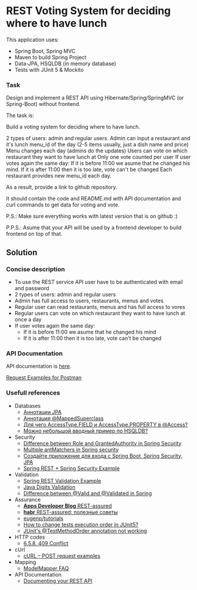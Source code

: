# REST Voting System for deciding where to have lunch

This application uses:
* Spring Boot, Spring MVC
* Maven to build Spring Project
* Data-JPA, HSQLDB (in memory database)
* Tests with JUnit 5 & Mockito

### Task
Design and implement a REST API using Hibernate/Spring/SpringMVC (or Spring-Boot) without frontend.

The task is:

Build a voting system for deciding where to have lunch.

2 types of users: admin and regular users.
Admin can input a restaurant and it's lunch menu_id of the day (2-5 items usually, just a dish name and price)
Menu changes each day (admins do the updates)
Users can vote on which restaurant they want to have lunch at
Only one vote counted per user
If user votes again the same day:
If it is before 11:00 we asume that he changed his mind.
If it is after 11:00 then it is too late, vote can't be changed
Each restaurant provides new menu_id each day.

As a result, provide a link to github repository.

It should contain the code and README.md with API documentation and curl commands to get data for voting and vote.

P.S.: Make sure everything works with latest version that is on github :)

P.P.S.: Asume that your API will be used by a frontend developer to build frontend on top of that.

## Solution

### Concise description
* To use the REST service API user have to be authenticated with email and password
* 2 types of users: admin and regular users
* Admin has full access to users, restaurants, menus and votes
* Regular user can read restaurants, menus and has full access to vores
* Regular users can vote on which restaurant they want to have lunch at once a day
* If user votes again the same day: 
  * If it is before 11:00 we asume that he changed his mind
  * If it is after 11:00 then it is too late, vote can't be changed
  
### API Documentation

API documentation is [here](Doc/api.md).
  
[Request Examples for Postman](Doc/rest-voting-app.postman_collection.json)


### Usefull references
* Databases
  * <a href="http://deskbook.info/hibernate/annotations/2-annotation-jpa.html">Аннотации JPA</a>
  * <a href="http://deskbook.info/hibernate/inheritance/11-jpa-mappedsuperclass.html">Аннотация @MappedSuperclass</a>
  * <a href="https://ru.stackoverflow.com/questions/874276/%D0%94%D0%BB%D1%8F-%D1%87%D0%B5%D0%B3%D0%BE-accesstype-field-%D0%B8-accesstype-property-%D0%B2-access">Для чего AccessType.FIELD и AccessType.PROPERTY в @Access?</a>
  * <a href="https://javatalks.ru/topics/14436">Можно небольшой вводный пример по HSQLDB?</a>  
* Security
  * <a href="https://stackoverflow.com/questions/19525380/difference-between-role-and-grantedauthority-in-spring-security">Difference between Role and GrantedAuthority in Spring Security</a>
  * <a href="https://stackoverflow.com/questions/30819337/multiple-antmatchers-in-spring-security">Multiple antMatchers in Spring security</a>
  * <a href="https://o7planning.org/ru/11705/create-a-login-application-with-spring-boot-spring-security-jpa">Создайте приложение для входа с Spring Boot, Spring Security, JPA</a>
  * <a href="https://www.mkyong.com/spring-boot/spring-rest-spring-security-example/">Spring REST + Spring Security Example</a>
* Validation
  * <a href="https://www.mkyong.com/spring-boot/spring-rest-validation-example/">Spring REST Validation Example</a>
  * <a href="https://stackoverflow.com/questions/15646453/java-digits-validation">Java Digits Validation</a>
  * <a href="https://stackoverflow.com/questions/36173332/difference-between-valid-and-validated-in-spring">Difference between @Valid and @Validated in Spring</a>
* Assurance
  * <a href="http://appsdeveloperblog.com/tag/rest-assured/">**Apps Developer Blog** REST-assured</a>
  * <a href="https://habr.com/ru/post/421005/">**habr** REST-assured: полезные советы</a>
  * <a href="https://github.com/eugenp/tutorials/tree/master/testing-modules/rest-assured">eugenp/tutorials</a>
  * <a href="https://stackoverflow.com/questions/40665216/how-to-change-tests-execution-order-in-junit5">How to change tests execution order in JUnit5?</a>
  * <a href="https://stackoverflow.com/questions/54947645/junits-testmethodorder-annotation-not-working">JUnit's @TestMethodOrder annotation not working</a>
* HTTP codes
  * <a href="https://tools.ietf.org/html/rfc7231#section-6.5.8">6.5.8.  409 Conflict</a>
* cUrl
  * <a href="https://www.mkyong.com/spring/curl-post-request-examples/">cURL – POST request examples</a>
* Mapping
  * <a href="http://modelmapper.org/user-manual/faq/">ModelMapper FAQ</a>
* API Documentation
  * <a href="https://gist.github.com/iros/3426278">Documenting your REST API</a>
